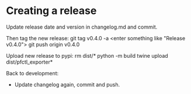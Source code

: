 Creating a release
====================

Update release date and version in changelog.md and commit.

Then tag the new release:
    git tag v0.4.0 -a
    <enter something like "Release v0.4.0">
    git push origin v0.4.0

Upload new release to pypi:
    rm dist/*
    python -m build
    twine upload dist/pfctl_exporter*

Back to development:
- Update changelog again, commit and push.
